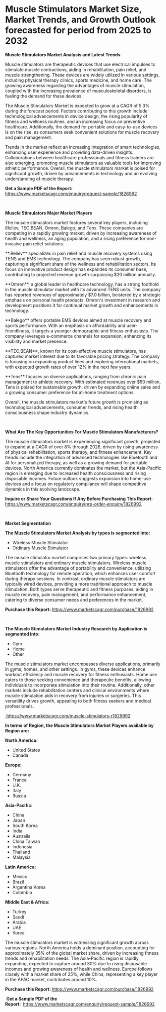 <p><h1>Muscle Stimulators Market Size, Market Trends, and Growth Outlook forecasted for period from 2025 to 2032</h1></p><p><strong>Muscle Stimulators Market Analysis and Latest Trends</strong></p>
<p><p>Muscle stimulators are therapeutic devices that use electrical impulses to stimulate muscle contractions, aiding in rehabilitation, pain relief, and muscle strengthening. These devices are widely utilized in various settings, including physical therapy clinics, sports medicine, and home care. The growing awareness regarding the advantages of muscle stimulation, coupled with the increasing prevalence of musculoskeletal disorders, is fueling the demand for these devices.</p><p>The Muscle Stimulators Market is expected to grow at a CAGR of 5.3% during the forecast period. Factors contributing to this growth include technological advancements in device design, the rising popularity of fitness and wellness routines, and an increasing focus on preventive healthcare. Additionally, the demand for portable and easy-to-use devices is on the rise, as consumers seek convenient solutions for muscle recovery and pain management.</p><p>Trends in the market reflect an increasing integration of smart technologies, enhancing user experience and providing data-driven insights. Collaborations between healthcare professionals and fitness trainers are also emerging, promoting muscle stimulators as valuable tools for improving athletic performance. Overall, the muscle stimulators market is poised for significant growth, driven by advancements in technology and an evolving understanding of muscle therapy.</p></p>
<p><strong>Get a Sample PDF of the Report:&nbsp;</strong> <a href="https://www.marketscagr.com/enquiry/request-sample/1826992?utm_campaign=2527&utm_medium=2&utm_source=Github&utm_content=ia&utm_term=13042025&utm_id=muscle-stimulators">https://www.marketscagr.com/enquiry/request-sample/1826992</a></p>
<p>&nbsp;</p>
<p><strong>Muscle Stimulators Major Market Players</strong></p>
<p><p>The muscle stimulators market features several key players, including iReliev, TEC.BEAN, Omron, Balego, and Tens. These companies are competing in a rapidly growing market, driven by increasing awareness of health and wellness, an aging population, and a rising preference for non-invasive pain relief solutions.</p><p>**iReliev** specializes in pain relief and muscle recovery systems using TENS and EMS technology. The company has seen robust growth, capturing a significant share of the wellness and rehabilitation sectors. Its focus on innovative product design has expanded its consumer base, contributing to projected revenue growth surpassing $20 million annually.</p><p>**Omron**, a global leader in healthcare technology, has a strong foothold in the muscle stimulator market with its advanced TENS units. The company has reported revenues of approximately $7.0 billion, bolstered by a strategic emphasis on personal health products. Omron's investment in research and development positions it for continual market growth and enhancements in technology.</p><p>**Balego** offers portable EMS devices aimed at muscle recovery and sports performance. With an emphasis on affordability and user-friendliness, it targets a younger demographic and fitness enthusiasts. The company leverages e-commerce channels for expansion, enhancing its visibility and market presence.</p><p>**TEC.BEAN**, known for its cost-effective muscle stimulators, has captured market interest due to its favorable pricing strategy. The company is focusing on expanding product lines and exploring international markets, with expected growth rates of over 12% in the next few years.</p><p>**Tens** focuses on diverse applications, ranging from chronic pain management to athletic recovery. With estimated revenues over $50 million, Tens is poised for sustainable growth, driven by expanding online sales and a growing consumer preference for at-home treatment options.</p><p>Overall, the muscle stimulators market's future growth is promising as technological advancements, consumer trends, and rising health consciousness shape industry dynamics.</p></p>
<p>&nbsp;</p>
<p><strong>What Are The Key Opportunities For Muscle Stimulators Manufacturers?</strong></p>
<p><p>The muscle stimulators market is experiencing significant growth, projected to expand at a CAGR of over 8% through 2028, driven by rising awareness of physical rehabilitation, sports therapy, and fitness enhancement. Key trends include the integration of advanced technologies like Bluetooth and AI for personalized therapy, as well as a growing demand for portable devices. North America currently dominates the market, but the Asia-Pacific region is emerging due to increased health consciousness and rising disposable incomes. Future outlook suggests expansion into home-use devices and a focus on regulatory compliance will shape competitive dynamics in this evolving landscape.</p></p>
<p><strong>Inquire or Share Your Questions If Any Before Purchasing This Report:</strong> <a href="https://www.marketscagr.com/enquiry/pre-order-enquiry/1826992?utm_campaign=2527&utm_medium=2&utm_source=Github&utm_content=ia&utm_term=13042025&utm_id=muscle-stimulators">https://www.marketscagr.com/enquiry/pre-order-enquiry/1826992</a></p>
<p>&nbsp;</p>
<p><strong>Market Segmentation</strong></p>
<p><strong>The Muscle Stimulators Market Analysis by types is segmented into:</strong></p>
<p><ul><li>Wireless Muscle Stimulator</li><li>Ordinary Muscle Stimulator</li></ul></p>
<p><p>The muscle stimulator market comprises two primary types: wireless muscle stimulators and ordinary muscle stimulators. Wireless muscle stimulators offer the advantage of portability and convenience, utilizing Bluetooth technology for remote operation, which enhances user comfort during therapy sessions. In contrast, ordinary muscle stimulators are typically wired devices, providing a more traditional approach to muscle stimulation. Both types serve therapeutic and fitness purposes, aiding in muscle recovery, pain management, and performance enhancement, catering to diverse consumer needs and preferences in the market.</p></p>
<p><strong>Purchase this Report:&nbsp;</strong><a href="https://www.marketscagr.com/purchase/1826992?utm_campaign=2527&utm_medium=2&utm_source=Github&utm_content=ia&utm_term=13042025&utm_id=muscle-stimulators">https://www.marketscagr.com/purchase/1826992</a></p>
<p>&nbsp;</p>
<p><strong>The Muscle Stimulators Market Industry Research by Application is segmented into:</strong></p>
<p><ul><li>Gym</li><li>Home</li><li>Other</li></ul></p>
<p><p>The muscle stimulators market encompasses diverse applications, primarily in gyms, homes, and other settings. In gyms, these devices enhance workout efficiency and muscle recovery for fitness enthusiasts. Home use caters to those seeking convenience and therapeutic benefits, allowing individuals to incorporate stimulation into their routine. Additionally, other markets include rehabilitation centers and clinical environments where muscle stimulation aids in recovery from injuries or surgeries. This versatility drives growth, appealing to both fitness seekers and medical professionals.</p></p>
<p><a href="https://www.marketscagr.com/muscle-stimulators-r1826992?utm_campaign=2527&utm_medium=2&utm_source=Github&utm_content=ia&utm_term=13042025&utm_id=muscle-stimulators">&nbsp;https://www.marketscagr.com/muscle-stimulators-r1826992</a></p>
<p><strong>In terms of Region, the Muscle Stimulators Market Players available by Region are:</strong></p>
<p>
    <p> <strong> North America: </strong>
        <ul>
            <li>United States</li>
            <li>Canada</li>
        </ul>
        </p> 
    <p> <strong> Europe: </strong>
        <ul>
            <li>Germany</li>
            <li>France</li>
            <li>U.K.</li>
            <li>Italy</li>
            <li>Russia</li>
        </ul>
        </p> 
    <p> <strong> Asia-Pacific: </strong>
        <ul>
            <li>China</li>
            <li>Japan</li>
            <li>South Korea</li>
            <li>India</li>
            <li>Australia</li>
            <li>China Taiwan</li>
            <li>Indonesia</li>
            <li>Thailand</li>
            <li>Malaysia</li>
        </ul>
        </p> 
    <p> <strong> Latin America: </strong>
        <ul>
            <li>Mexico</li>
            <li>Brazil</li>
            <li>Argentina Korea</li>
            <li>Colombia</li>
        </ul>
        </p> 
    <p> <strong> Middle East & Africa: </strong>
        <ul>
            <li>Turkey</li>
            <li>Saudi</li>
            <li>Arabia</li>
            <li>UAE</li>
            <li>Korea</li>
        </ul>
    </p>
    </p>
<p><p>The muscle stimulators market is witnessing significant growth across various regions. North America holds a dominant position, accounting for approximately 35% of the global market share, driven by increasing fitness trends and rehabilitation needs. The Asia-Pacific region is rapidly expanding, expected to capture around 30% due to rising disposable incomes and growing awareness of health and wellness. Europe follows closely with a market share of 25%, while China, representing a key player in the APAC market, contributes around 10%.</p></p>
<p><strong>Purchase this Report: </strong><a href="https://www.marketscagr.com/purchase/1826992?utm_campaign=2527&utm_medium=2&utm_source=Github&utm_content=ia&utm_term=13042025&utm_id=muscle-stimulators">https://www.marketscagr.com/purchase/1826992</a></p>
<p>&nbsp;<strong>Get a Sample PDF of the Report:&nbsp;&nbsp;</strong><a href="https://www.marketscagr.com/enquiry/request-sample/1826992?utm_campaign=2527&utm_medium=2&utm_source=Github&utm_content=ia&utm_term=13042025&utm_id=muscle-stimulators">https://www.marketscagr.com/enquiry/request-sample/1826992</a></p>
<p><strong></strong></p>
<p><p></p><p></p><p></p></p>